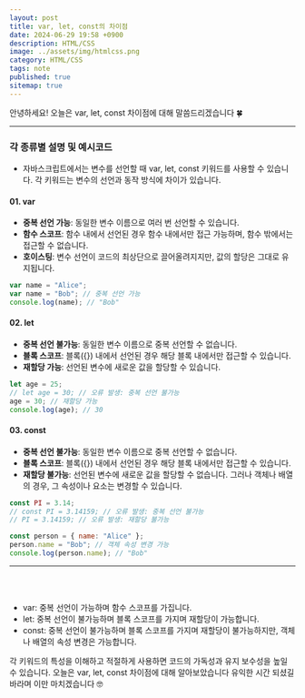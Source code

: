 ```yaml
---
layout: post
title: var, let, const의 차이점
date: 2024-06-29 19:58 +0900
description: HTML/CSS
image: ../assets/img/htmlcss.png
category: HTML/CSS
tags: note
published: true
sitemap: true
---
```


안녕하세요!
오늘은 var, let, const 차이점에 대해 말씀드리겠습니다 🍀

---

### 각 종류별 설명 및 예시코드

- 자바스크립트에서는 변수를 선언할 때 var, let, const 키워드를 사용할 수 있습니다.
  각 키워드는 변수의 선언과 동작 방식에 차이가 있습니다.

#### 01. var

- **중복 선언 가능**: 동일한 변수 이름으로 여러 번 선언할 수 있습니다.
- **함수 스코프**: 함수 내에서 선언된 경우 함수 내에서만 접근 가능하며, 함수 밖에서는 접근할 수 없습니다.
- **호이스팅**: 변수 선언이 코드의 최상단으로 끌어올려지지만, 값의 할당은 그대로 유지됩니다.

```javascript
var name = "Alice";
var name = "Bob"; // 중복 선언 가능
console.log(name); // "Bob"
```

#### 02. let

- **중복 선언 불가능**: 동일한 변수 이름으로 중복 선언할 수 없습니다.
- **블록 스코프**: 블록({}) 내에서 선언된 경우 해당 블록 내에서만 접근할 수 있습니다.
- **재할당 가능**: 선언된 변수에 새로운 값을 할당할 수 있습니다.

```javascript
let age = 25;
// let age = 30; // 오류 발생: 중복 선언 불가능
age = 30; // 재할당 가능
console.log(age); // 30
```

#### 03. const

- **중복 선언 불가능**: 동일한 변수 이름으로 중복 선언할 수 없습니다.
- **블록 스코프**: 블록({}) 내에서 선언된 경우 해당 블록 내에서만 접근할 수 있습니다.
- **재할당 불가능**: 선언된 변수에 새로운 값을 할당할 수 없습니다.
  그러나 객체나 배열의 경우, 그 속성이나 요소는 변경할 수 있습니다.

```javascript
const PI = 3.14;
// const PI = 3.14159; // 오류 발생: 중복 선언 불가능
// PI = 3.14159; // 오류 발생: 재할당 불가능

const person = { name: "Alice" };
person.name = "Bob"; // 객체 속성 변경 가능
console.log(person.name); // "Bob"
```

---

<br />
<br />

- var: 중복 선언이 가능하며 함수 스코프를 가집니다.
- let: 중복 선언이 불가능하며 블록 스코프를 가지며 재할당이 가능합니다.
- const: 중복 선언이 불가능하며 블록 스코프를 가지며 재할당이 불가능하지만,
  객체나 배열의 속성 변경은 가능합니다.

각 키워드의 특성을 이해하고 적절하게 사용하면 코드의 가독성과 유지 보수성을 높일 수 있습니다.
오늘은 var, let, const 차이점에 대해 알아보았습니다 유익한 시간 되셨길 바라며 이만 마치겠습니다 🤓
